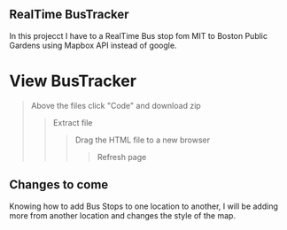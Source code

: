 ## RealTime BusTracker
In this projecct I have to a RealTime Bus stop fom MIT to Boston Public Gardens using Mapbox API instead of google.

# View BusTracker
> Above the files click  "Code" and download zip
>> Extract file 
>>> Drag the HTML file to a new browser 
>>>> Refresh page

## Changes to come
Knowing how to add Bus Stops to one location to another, I will be adding more from another location and changes the style of the map.  
